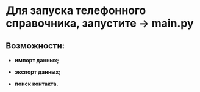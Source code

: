 # Для запуска телефонного справочника, запустите -> main.py

## Возможности:

+ **импорт данных;**

+ **экспорт данных;**

+ **поиск контакта.**